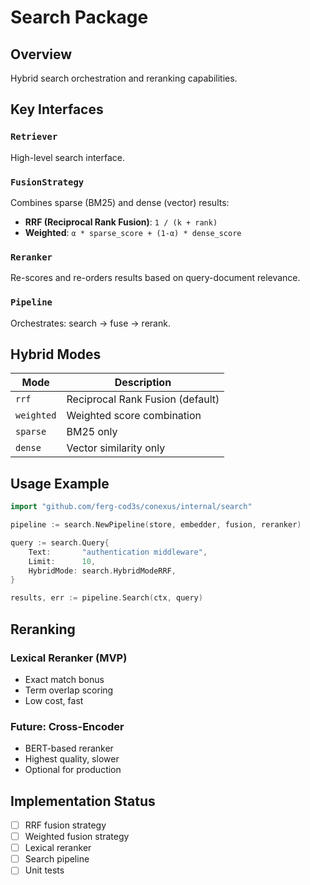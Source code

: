 # Search Package

## Overview
Hybrid search orchestration and reranking capabilities.

## Key Interfaces

### `Retriever`
High-level search interface.

### `FusionStrategy`
Combines sparse (BM25) and dense (vector) results:
- **RRF (Reciprocal Rank Fusion)**: `1 / (k + rank)`
- **Weighted**: `α * sparse_score + (1-α) * dense_score`

### `Reranker`
Re-scores and re-orders results based on query-document relevance.

### `Pipeline`
Orchestrates: search → fuse → rerank.

## Hybrid Modes

| Mode       | Description                        |
|------------|-----------------------------------|
| `rrf`      | Reciprocal Rank Fusion (default)  |
| `weighted` | Weighted score combination        |
| `sparse`   | BM25 only                         |
| `dense`    | Vector similarity only            |

## Usage Example

```go
import "github.com/ferg-cod3s/conexus/internal/search"

pipeline := search.NewPipeline(store, embedder, fusion, reranker)

query := search.Query{
    Text:       "authentication middleware",
    Limit:      10,
    HybridMode: search.HybridModeRRF,
}

results, err := pipeline.Search(ctx, query)
```

## Reranking

### Lexical Reranker (MVP)
- Exact match bonus
- Term overlap scoring
- Low cost, fast

### Future: Cross-Encoder
- BERT-based reranker
- Highest quality, slower
- Optional for production

## Implementation Status
- [ ] RRF fusion strategy
- [ ] Weighted fusion strategy
- [ ] Lexical reranker
- [ ] Search pipeline
- [ ] Unit tests
